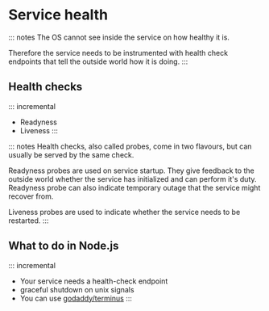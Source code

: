 # Service health

::: notes
The OS cannot see inside the service on how healthy it is.

Therefore the service needs to be instrumented with health check
endpoints that tell the outside world how it is doing.
:::

## Health checks

::: incremental
* Readyness
* Liveness
:::

::: notes
Health checks, also called probes, come in two flavours, but can usually be
served by the same check.

Readyness probes are used on service startup. They give feedback to the outside 
world whether the service has initialized and can perform it's duty.
Readyness probe can also indicate temporary outage that the service might recover from.

Liveness probes are used to indicate whether the service needs to be restarted.
:::

## What to do in Node.js

::: incremental

* Your service needs a health-check endpoint
* graceful shutdown on unix signals
* You can use [godaddy/terminus](https://github.com/godaddy/terminus)
:::
